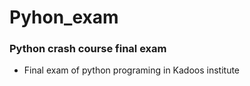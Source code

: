 # Pyhon_exam
### Python crash course final exam
* Final exam of python programing in Kadoos institute 
